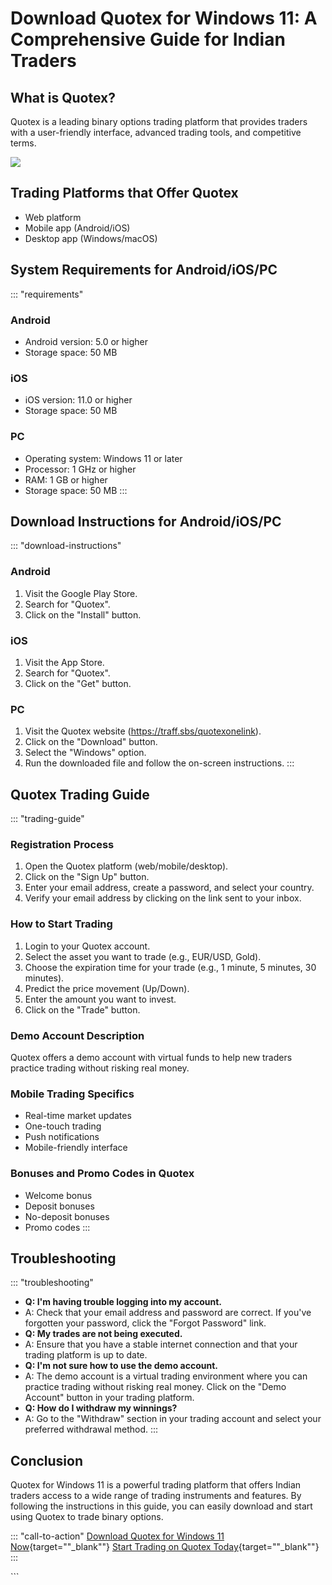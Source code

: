 # Download Quotex for Windows 11: A Comprehensive Guide for Indian Traders

## What is Quotex?

Quotex is a leading binary options trading platform that provides
traders with a user-friendly interface, advanced trading tools, and
competitive terms.

[![](https://static.quotex.io/files/5_en/300_250.jpg)](https://traff.sbs/brokerqxsignupf)

## Trading Platforms that Offer Quotex

-   Web platform
-   Mobile app (Android/iOS)
-   Desktop app (Windows/macOS)

## System Requirements for Android/iOS/PC

::: \"requirements\"
### Android

-   Android version: 5.0 or higher
-   Storage space: 50 MB

### iOS

-   iOS version: 11.0 or higher
-   Storage space: 50 MB

### PC

-   Operating system: Windows 11 or later
-   Processor: 1 GHz or higher
-   RAM: 1 GB or higher
-   Storage space: 50 MB
:::

## Download Instructions for Android/iOS/PC

::: \"download-instructions\"
### Android

1.  Visit the Google Play Store.
2.  Search for "Quotex".
3.  Click on the "Install" button.

### iOS

1.  Visit the App Store.
2.  Search for "Quotex".
3.  Click on the "Get" button.

### PC

1.  Visit the Quotex website (https://traff.sbs/quotexonelink).
2.  Click on the "Download" button.
3.  Select the "Windows" option.
4.  Run the downloaded file and follow the on-screen instructions.
:::

## Quotex Trading Guide

::: \"trading-guide\"
### Registration Process

1.  Open the Quotex platform (web/mobile/desktop).
2.  Click on the "Sign Up" button.
3.  Enter your email address, create a password, and select your
    country.
4.  Verify your email address by clicking on the link sent to your
    inbox.

### How to Start Trading

1.  Login to your Quotex account.
2.  Select the asset you want to trade (e.g., EUR/USD, Gold).
3.  Choose the expiration time for your trade (e.g., 1 minute, 5
    minutes, 30 minutes).
4.  Predict the price movement (Up/Down).
5.  Enter the amount you want to invest.
6.  Click on the "Trade" button.

### Demo Account Description

Quotex offers a demo account with virtual funds to help new traders
practice trading without risking real money.

### Mobile Trading Specifics

-   Real-time market updates
-   One-touch trading
-   Push notifications
-   Mobile-friendly interface

### Bonuses and Promo Codes in Quotex

-   Welcome bonus
-   Deposit bonuses
-   No-deposit bonuses
-   Promo codes
:::

## Troubleshooting

::: \"troubleshooting\"
-   **Q: I\'m having trouble logging into my account.**
-   A: Check that your email address and password are correct. If
    you\'ve forgotten your password, click the "Forgot Password"
    link.
-   **Q: My trades are not being executed.**
-   A: Ensure that you have a stable internet connection and that your
    trading platform is up to date.
-   **Q: I\'m not sure how to use the demo account.**
-   A: The demo account is a virtual trading environment where you can
    practice trading without risking real money. Click on the "Demo
    Account" button in your trading platform.
-   **Q: How do I withdraw my winnings?**
-   A: Go to the "Withdraw" section in your trading account and
    select your preferred withdrawal method.
:::

## Conclusion

Quotex for Windows 11 is a powerful trading platform that offers Indian
traders access to a wide range of trading instruments and features. By
following the instructions in this guide, you can easily download and
start using Quotex to trade binary options.

::: \"call-to-action\"
[Download Quotex for Windows 11
Now](\%22https://traff.sbs/quotexonelink\%22){target=""_blank""}
[Start Trading on Quotex
Today](\%22https://traff.sbs/quotexonelink\%22){target=""_blank""}
:::

\`\`\`

